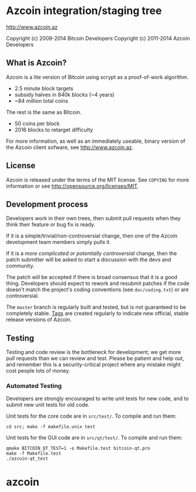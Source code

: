 Azcoin integration/staging tree
================================

http://www.azcoin.az

Copyright (c) 2009-2014 Bitcoin Developers
Copyright (c) 2011-2014 Azcoin Developers

What is Azcoin?
----------------

Azcoin is a lite version of Bitcoin using scrypt as a proof-of-work algorithm.
 - 2.5 minute block targets
 - subsidy halves in 840k blocks (~4 years)
 - ~84 million total coins

The rest is the same as Bitcoin.
 - 50 coins per block
 - 2016 blocks to retarget difficulty

For more information, as well as an immediately useable, binary version of
the Azcoin client sofware, see http://www.azcoin.az.

License
-------

Azcoin is released under the terms of the MIT license. See `COPYING` for more
information or see http://opensource.org/licenses/MIT.

Development process
-------------------

Developers work in their own trees, then submit pull requests when they think
their feature or bug fix is ready.

If it is a simple/trivial/non-controversial change, then one of the Azcoin
development team members simply pulls it.

If it is a *more complicated or potentially controversial* change, then the patch
submitter will be asked to start a discussion with the devs and community.

The patch will be accepted if there is broad consensus that it is a good thing.
Developers should expect to rework and resubmit patches if the code doesn't
match the project's coding conventions (see `doc/coding.txt`) or are
controversial.

The `master` branch is regularly built and tested, but is not guaranteed to be
completely stable. [Tags](https://github.com/azcoin-project/azcoin/tags) are created
regularly to indicate new official, stable release versions of Azcoin.

Testing
-------

Testing and code review is the bottleneck for development; we get more pull
requests than we can review and test. Please be patient and help out, and
remember this is a security-critical project where any mistake might cost people
lots of money.

### Automated Testing

Developers are strongly encouraged to write unit tests for new code, and to
submit new unit tests for old code.

Unit tests for the core code are in `src/test/`. To compile and run them:

    cd src; make -f makefile.unix test

Unit tests for the GUI code are in `src/qt/test/`. To compile and run them:

    qmake BITCOIN_QT_TEST=1 -o Makefile.test bitcoin-qt.pro
    make -f Makefile.test
    ./azcoin-qt_test

# azcoin

